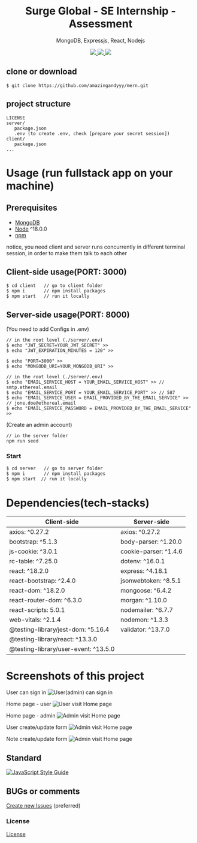 <h1 align="center">
Surge Global - SE Internship - Assessment
</h1>
<p align="center">
MongoDB, Expressjs, React, Nodejs
</p>

<p align="center">
   <a href="#">
      <img src="https://img.shields.io/badge/Node-18.0.0-green" />
   </a>
      <a href="#">
      <img src="https://img.shields.io/badge/Express-4.18.1-yellow" />
   </a>
   <a href="#">
      <img src="https://img.shields.io/badge/React-18.2.0-blue" />
   </a>
</p>

## clone or download
```terminal
$ git clone https://github.com/amazingandyyy/mern.git
```

## project structure
```terminal
LICENSE
server/
   package.json
   .env (to create .env, check [prepare your secret session])
client/
   package.json
...
```

# Usage (run fullstack app on your machine)

## Prerequisites
- [MongoDB](https://gist.github.com/nrollr/9f523ae17ecdbb50311980503409aeb3)
- [Node](https://nodejs.org/en/download/) ^18.0.0
- [npm](https://nodejs.org/en/download/package-manager/)

notice, you need client and server runs concurrently in different terminal session, in order to make them talk to each other

## Client-side usage(PORT: 3000)
```terminal
$ cd client   // go to client folder
$ npm i       // npm install packages
$ npm start   // run it locally

```

## Server-side usage(PORT: 8000)

(You need to add Configs in .env)

```terminal
// in the root level (./server/.env)
$ echo "JWT_SECRET=YOUR_JWT_SECRET" >> 
$ echo "JWT_EXPIRATION_MINUTES = 120" >> 

$ echo "PORT=3000" >> 
$ echo "MONGODB_URI=YOUR_MONGODB_URI" >> 
```

```terminal
// in the root level (./server/.env)
$ echo "EMAIL_SERVICE_HOST = YOUR_EMAIL_SERVICE_HOST" >> // smtp.ethereal.email
$ echo "EMAIL_SERVICE_PORT = YOUR_EMAIL_SERVICE_PORT" >> // 587
$ echo "EMAIL_SERVICE_USER = EMAIL_PROVIDED_BY_THE_EMAIL_SERVICE" >> // jone.doe@ethereal.email
$ echo "EMAIL_SERVICE_PASSWORD = EMAIL_PROVIDED_BY_THE_EMAIL_SERVICE" >>
```
(Create an admin account)
```terminal
// in the server folder
npm run seed
```

### Start

```terminal
$ cd server   // go to server folder
$ npm i       // npm install packages
$ npm start  // run it locally
```

# Dependencies(tech-stacks)
Client-side | Server-side
--- | ---
axios: ^0.27.2 | axios: ^0.27.2
bootstrap: ^5.1.3 | body-parser: ^1.20.0
js-cookie: ^3.0.1 | cookie-parser: ^1.4.6
rc-table: ^7.25.0 | dotenv: ^16.0.1
react: ^18.2.0 | express: ^4.18.1
react-bootstrap: ^2.4.0 | jsonwebtoken: ^8.5.1
react-dom: ^18.2.0 | mongoose: ^6.4.2
react-router-dom: ^6.3.0 | morgan: ^1.10.0
react-scripts: 5.0.1 | nodemailer: ^6.7.7
web-vitals: ^2.1.4 | nodemon: ^1.3.3
@testing-library/jest-dom: ^5.16.4 | validator: ^13.7.0
@testing-library/react: ^13.3.0 |
@testing-library/user-event: ^13.5.0 |

# Screenshots of this project

User can sign in
![User(admin) can sign in](http://i.imgur.com/rrmbU5I.png)

Home page - user
![User visit Home page](http://i.imgur.com/ORCGHHY.png)

Home page - admin
![Admin visit Home page](http://i.imgur.com/ORCGHHY.png)

User create/update form
![Admin visit Home page](http://i.imgur.com/ORCGHHY.png)

Note create/update form
![Admin visit Home page](http://i.imgur.com/ORCGHHY.png)

## Standard

[![JavaScript Style Guide](https://cdn.rawgit.com/standard/standard/master/badge.svg)](https://github.com/standard/standard)

## BUGs or comments

[Create new Issues](https://github.com/ThiwankaShan/surge-internship-assessment/issues) (preferred)

### License
[License]()